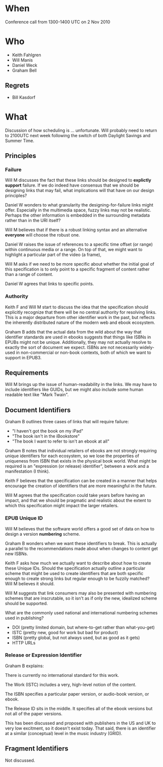 # When #

Conference call from 1300-1400 UTC on 2 Nov 2010

# Who #

  * Keith Fahlgren
  * Will Manis
  * Daniel Weck
  * Graham Bell

## Regrets ##

  * Bill Kasdorf

# What #

Discussion of how scheduling is ... unfortunate. Will probably need to return to 2100UTC next week following the switch of both Daylight Savings and Summer Time.

## Principles ##

### Failure ###

Will M discusses the fact that these links should be designed to **explictly support** failure. If we do indeed have consensus that we should be designing links that may fail, what implications will that have on our design principles?

Daniel W wonders to what granularity the designing-for-failure links might offer. Especially in the multimedia space, fuzzy links may not be realistic. Perhaps the other information is embedded in the surrounding metadata rather than in the URI itself?

Will M believes that if there is a robust linking syntax and an alternative **everyone** will choose the robust one.

Daniel W raises the issue of references to a specific time offset (or range) within continuous media or a range. On top of that, we might want to highlight a particular part of the video (a frame),

Will M asks if we need to be more specific about whether the initial goal of this specification is to only point to a specific fragment of content rather than a range of content.

Daniel W agrees that links to specific points.

### Authority ###

Keith F and Will M start to discuss the idea that the specification should explicitly recognize that there will be no central authority for resolving links. This is a major departure from other identifier work in the past, but reflects the inherently distributed nature of the modern web and ebook ecosystem.

Graham B adds that the actual data from the wild about the way that identifier standards are used in ebooks suggests that things like ISBNs in EPUBs might not be unique. Additionally, they may not actually resolve to exactly the sort of document we expect. ISBNs are not necessarily widely-used in non-commercial or non-book contexts, both of which we want to support in EPUB3.

## Requirements ##

Will M brings up the issue of human-readability in the links. We may have to include identifiers like GUIDs, but we might also include some human readable text like "Mark Twain".

## Document Identifiers ##

Graham B outlines three cases of links that will require failure:

  * "I haven't got the book on my iPad"
  * "The book isn't in the iBookstore"
  * "The book I want to refer to isn't an ebook at all"


Graham B notes that individual retailers of ebooks are not strongly requiring unique identifiers for each ecosystem, so we lose the properties of uniqueness from ISBN that exists in the physical book world. What might be required is an "expression (or release) identifier", between a work and a manifestation (I think).

Keith F believes that the specification can be created in a manner that helps encourage the creation of identifiers that are more meaningful in the future.

Will M agrees that the specification could take years before having an impact, and that we should be pragmatic and realistic about the extent to which this specification might impact the larger retailers.

### EPUB Unique ID ###

Will M believes that the software world offers a good set of data on how to design a version **numbering** scheme.

Graham B wonders when we want these identifiers to break. This is actually a parallel to the recommendations made about when changes to content get new ISBNs.

Keith F asks how much we actually want to describe about how to create these Unique IDs. Should the specification actually outline a particular scheme that might be used to create identifiers that are both specific enough to create strong links but regular enough to be fuzzily matched? Will M believes it should.

Will M suggests that link consumers may also be presented with numbering schemes that are inscrutable, so it isn't as if only the new, idealized scheme should be supported.

What are the commonly used national and international numbering schemes used in publishing?

  * DOI (pretty limited domain, but where-to-get rather than what-you-get)
  * ISTC (pretty new, good for work but bad for product)
  * ISBN (pretty global, but not always used, but as good as it gets)
  * HTTP URLs

### Release or Expression Identifier ###

Graham B explains:

There is currently no international standard for this work.

The Work (ISTC) includes a very, high-level notion of the content.

The ISBN specifies a particular paper version, or audio-book version, or ebook.

The Release ID sits in the middle. It specifies all of the ebook versions but not all of the paper versions.

This has been discussed and proposed with publishers in the US and UK to very low excitment, so it doesn't exist today. That said, there is an identifier at a similar (conceptual) level in the music industry (GRID).

## Fragment Identifiers ##

Not discussed.
